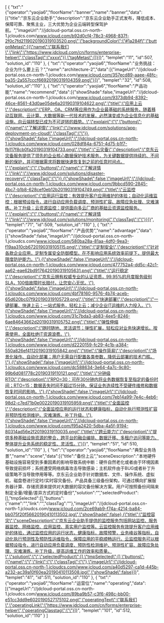 [
	{
		"txt":"{\"operator\":\"yaojia6\",\"floorName\":\"banner\",\"name\":\"banner\",\"data\":[{\"title\":\"京东云企业助手\",\"description\":\"京东云企业助手正式发布，降低成本、保障可靠、聚焦主业，三大优势为企业云端转型保驾护航。\",\"imageUrl\":\"//jdcloud-portal.oss.cn-north-1.jcloudcs.com/www.jcloud.com/b92d0cf4-78c3-4968-837f-2f0c7fd2119020190319103520.png\",\"backgroundColor\":\"#1a284f\",\"buttonMetas\":[{\"name\":\"联系我们\",\"link\":\"https://www.jdcloud.com/cn/forms/enterprise-helper\",\"classTag\":\"xxxx\"}],\"tagMetas\":[]}]}",
		"templet":"11",
		"id":507,
		"solution_id":"110"
	},
	{
		"txt":"{\"operator\":\"yaojia6\",\"floorName\":\"业务挑战：企业为什么要上云？\",\"name\":\"architecture-2\",\"data\":[{\"imageUrl\":\"//jdcloud-portal.oss.cn-north-1.jcloudcs.com/www.jcloud.com/357ecd89-aaee-48fc-ba35-2a557cccf66920190319104359.png\"}]}",
		"templet":"32",
		"id":508,
		"solution_id":"110"
	},
	{
		"txt":"{\"operator\":\"yaojia6\",\"floorName\":\"产品功能\",\"name\":\"recommend\",\"data\":[{\"showShade\":false,\"imageUrl\":\"//jdcloud-portal.oss.cn-north-1.jcloudcs.com/www.jcloud.com/9373db94-8392-46ce-8561-43d0ae05de6a20190319104622.png\",\"title\":\"应用上云\",\"description\":\"ERP、OA、CRM等应用作为企业最基础的系统服务，随着移动互联网、云计算、大数据等新一代技术的发展，必然演变成为企业信息化的基础设施，向云端转型已成为不可逆转的趋势。\",\"explain\":\"\",\"buttons\":{\"name\":\"了解详情\",\"link\":\"//www.jdcloud.com/solutions/app-deployment-on-cloud\",\"classTag\":\"\"}},{\"showShade\":false,\"imageUrl\":\"//jdcloud-portal.oss.cn-north-1.jcloudcs.com/www.jcloud.com/028df84a-6751-4d75-b1f7-fb117f8cb0fa20190319104733.png\",\"title\":\"云灾备\",\"description\":\"京东云灾备服务提供了领先的企业核心数据保护技术服务，为关键数据提供持续的、不间断的保护，并可根据需求将数据快速恢复到之前的任意时间点。\",\"explain\":\"\",\"buttons\":{\"name\":\"了解详情\",\"link\":\"//www.jdcloud.com/solutions/disaster-recovery\",\"classTag\":\"\"}},{\"showShade\":false,\"imageUrl\":\"//jdcloud-portal.oss.cn-north-1.jcloudcs.com/www.jcloud.com/9bbcd590-2845-4bc7-b1b8-628cef0eb12b20190319104749.png\",\"title\":\"云监控\",\"description\":\"应用运行监控：有效提升客户应用维护的体验；自动化运维监控：根据预设指令，进行自动应用负载调度、预测性扩容、故障应急处理、灾难演练、补丁升级；云资源监控：提供面向多云厂商的基础云资源监控服务。\",\"explain\":\"\",\"buttons\":{\"name\":\"了解详情\",\"link\":\"//www.jdcloud.com/solutions/monitoring\",\"classTag\":\"\"}}]}",
		"templet":"71",
		"id":509,
		"solution_id":"110"
	},
	{
		"txt":"{\"operator\":\"yaojia6\",\"floorName\":\"产品优势\",\"name\":\"advantage\",\"data\":[{\"showShade\":false,\"imageUrl\":\"//jdcloud-portal.oss.cn-north-1.jcloudcs.com/www.jcloud.com/580ba28a-81aa-4df0-9ea3-f19aa310cb6720190319105115.png\",\"title\":\"定制安全\",\"description\":\"针对各款企业应用，定制专属安全防御模型。在不影响应用系统效率前提下，提供最大限度防护能力。\"},{\"showShade\":false,\"imageUrl\":\"//jdcloud-portal.oss.cn-north-1.jcloudcs.com/www.jcloud.com/477752a4-dd5c-42c1-aa62-eae62bd9176420190319105631.png\",\"title\":\"运行稳定\",\"description\":\"京东云拥有权威专业的认证资质，99.95%的月度服务级别SLA，100倍故障时长赔付，让您安心无忧。\"},{\"showShade\":false,\"imageUrl\":\"//jdcloud-portal.oss.cn-north-1.jcloudcs.com/www.jcloud.com/4bf78160-9576-4b74-aceb-65d620bc07f920190319105729.png\",\"title\":\"快速部署\",\"description\":\"一键部署、快速上云；一站式服务，轻松上云；减少企业IT运维的人力投入。\"},{\"showShade\":false,\"imageUrl\":\"//jdcloud-portal.oss.cn-north-1.jcloudcs.com/www.jcloud.com/31c7bda3-ab83-4ee5-8246-6ae84643662d20190319105752.png\",\"title\":\"弹性伸缩\",\"description\":\"随时随地、灵活调节；弹性扩展，轻松应对业务快速增长。按需使用，全面杜绝IT资源浪费。\"},{\"showShade\":false,\"imageUrl\":\"//jdcloud-portal.oss.cn-north-1.jcloudcs.com/www.jcloud.com/d2220159-fc29-4c1b-a384-550a826ef41120190319105842.png\",\"title\":\"操作简易\",\"description\":\"场景化操作、自动化部署；用户无需自行配置各类参数，降低云部署的技术门槛。\"},{\"showShade\":false,\"imageUrl\":\"//jdcloud-portal.oss.cn-north-1.jcloudcs.com/www.jcloud.com/dc588634-3e64-4a7c-9c80-99b6d081778c20190319110121.png\",\"title\":\"分钟级RTO\",\"description\":\"RPO=30：可在30分钟内将业务数据恢复至指定的备份时间；RTO=15：数据丢失时间不超过15分钟。保证业务连续性不受硬件维修和数据恢复时间的影响。\"},{\"showShade\":false,\"imageUrl\":\"//jdcloud-portal.oss.cn-north-1.jcloudcs.com/www.jcloud.com/7eb14a99-7e4c-4eb6-98d2-c7ed71b0e00220190319105959.png\",\"title\":\"全面监控\",\"description\":\"全面监控应用的运行状态和健康指标，自动化执行预测性扩容并预防性检测维护。灾难演练、补丁升级。\"},{\"showShade\":false,\"imageUrl\":\"//jdcloud-portal.oss.cn-north-1.jcloudcs.com/www.jcloud.com/f95a2420-5dba-4a5f-9194-80314ad56e2f20190319110035.png\",\"title\":\"跨云能力\",\"description\":\"提供多种基础设施资源的整合，跨平台的融合编排、数据迁移、多租户访问等能力。整体提升业务系统的稳定性、灵活性。\"}]}",
		"templet":"51",
		"id":510,
		"solution_id":"110"
	},
	{
		"txt":"{\"operator\":\"yaojia6\",\"floorName\":\"典型业务场景\",\"name\":\"scene\",\"data\":[{\"title\":\"备份上云\",\"sceneDescription\":\"本地硬件基础设施容易受到多重因素的影响导致系统中断：硬件自然老化或者由于环境因素导致提前损坏；系统遭受网络病毒攻击导致感染；主机软件由于BUG或者补丁升级策略不当导致停用等等。京东云企业助手针对数据库、文件、操作系统、虚拟机、磁盘卷进行定时/实时容灾备份。产品具备三级备份架构，可通过横向扩展服务器计算、存储资源来提供对大数据的容灾备份解决方案。用户可按照备份间隔来制定全量/增量/差异方式的定时备份\",\"solution\":\"\",\"selectedProduct\":[],\"tmpSelected\":[],\"buttons\":{\"name\":\"\",\"link\":\"\",\"classTag\":\"\"},\"imageUrl\":\"//jdcloud-portal.oss.cn-north-1.jcloudcs.com/www.jcloud.com/2ce69ab9-f74a-4214-ba84-bb075f20f56620190410113502.jpg\",\"showShade\":false},{\"title\":\"监控容灾\",\"sceneDescription\":\"京东云企业助手提供的监控服务包括网站监控、服务器监控、网络监控、应用监控、真实用户监控等。云监控服务有效提升客户应用维护的体验，通过监控应用的运行状态，健康指标，故障预警，业务峰谷等指标，自动化执行预测性及预防性运维指令，保障应用的平稳顺畅运行。云监控服务可以根据预设指令，进行自动应用负载调度、预防性检测维护、预测性扩容、故障应急处理、灾难演练、补丁升级，提高运维工作的效率和质量。\",\"solution\":\"\",\"selectedProduct\":[],\"tmpSelected\":[],\"buttons\":{\"name\":\"\",\"link\":\"\",\"classTag\":\"\"},\"imageUrl\":\"//jdcloud-portal.oss.cn-north-1.jcloudcs.com/www.jcloud.com/a40d5297-ca1d-445b-a232-ac39a10f60ea20190410113508.jpg\",\"showShade\":false}]}",
		"templet":"41",
		"id":511,
		"solution_id":"110"
	},
	{
		"txt":"{\"operator\":\"yaojia6\",\"floorName\":\"运营位\",\"name\":\"operating\",\"data\":[{\"imageUrl\":\"//jdcloud-portal.oss.cn-north-1.jcloudcs.com/www.jcloud.com/89ba9b57-c3f6-498c-bb00-e51cc3dd9e6020190527175102.png\",\"operatingText\":\"联系我们\",\"operatingLink\":\"https://www.jdcloud.com/cn/forms/enterprise-helper\",\"operatingClasstag\":\"\"}]}",
		"templet":"101",
		"id":512,
		"solution_id":"110"
	}
]